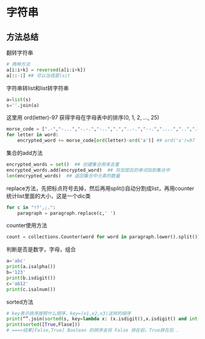 # 字符串

## 方法总结

翻转字符串

``` py
# 两种方法
a[i:i+k] = reversed(a[i:i+k])
a[::-1] ## 可以当成是lsit
```

字符串转list和list转字符串

``` py
a=list(s)
s=''.join(a)
```

这里用 ord(letter)-97 获得字母在字母表中的排序(0, 1, 2, …, 25)

``` py
morse_code = [".-","-...","-.-.","-..",".","..-.","--.","....","..",".---","-.-",".-..","--","-.","---",".--.","--.-",".-.","...","-","..-","...-",".--","-..-","-.--","--.."]
for letter in word:
    encrypted_word += morse_code[ord(letter)-ord('a')] ## ord('a')=97
```

集合的add方法

``` py
encrypted_words = set()  ## 创建集合用来去重
encrypted_words.add(encrypted_word)  ## 将加密后的单词加到集合中
len(encrypted_words)  ## 返回集合中元素的数量
```

replace方法，先把标点符号去掉，然后再用split()自动分割成list，再用counter统计list里面的大小，这是一个dic类

``` py
for c in "!?',;.":
    paragraph = paragraph.replace(c,' ')
```

counter使用方法

``` py
count = collections.Counter(word for word in paragraph.lower().split())
```

判断是否是数字，字母，组合

``` py
a='abc'
print(a.isalpha())
b='123'
print(b.isdigit())
c='ab12'
print(c.isalnum())
```

sorted方法

``` py
# key表示排序按照什么顺序，key=(x1,x2,x3)这样的顺序
print(“”.join(sorted(s, key=lambda x: (x.isdigit(),x.isdigit() and int(x) % 2 == 0,x.isupper(),x))))
print(sorted([True,Flase]))
# ===>结果[False,True] Boolean 的排序会将 False 排在前，True排在后 .
```
